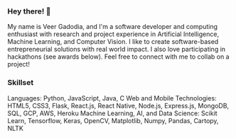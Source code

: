 ### Hey there! 👋

My name is Veer Gadodia, and I'm a software developer and computing enthusiast with research and project experience in Artificial Intelligence, Machine Learning, and Computer Vision. I like to create software-based entrepreneurial solutions with real world impact. I also love participating in hackathons (see awards below). Feel free to connect with me to collab on a project!

### Skillset
Languages: Python, JavaScript, Java, C
Web and Mobile Technologies: HTML5, CSS3, Flask, React.js, React Native, Node.js, Express.js, MongoDB, SQL, GCP, AWS, Heroku
Machine Learning, AI, and Data Science: Scikit Learn, Tensorflow, Keras, OpenCV, Matplotlib, Numpy, Pandas, Cartopy, NLTK


<!--
**vgadodia/vgadodia** is a ✨ _special_ ✨ repository because its `README.md` (this file) appears on your GitHub profile.

Here are some ideas to get you started:

- 🔭 I’m currently working on ...
- 🌱 I’m currently learning ...
- 👯 I’m looking to collaborate on ...
- 🤔 I’m looking for help with ...
- 💬 Ask me about ...
- 📫 How to reach me: ...
- 😄 Pronouns: ...
- ⚡ Fun fact: ...
-->
